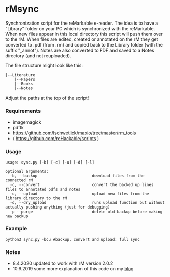 # rMsync

Synchronization script for the reMarkable e-reader. The idea is to have a "Library" folder on your PC which is synchronized with the reMarkable. When new files appear in this local directory this script will push them over to the rM. When files are edited, created or annotated on the rM they get converted to .pdf (from .rm) and copied back to the Library folder (with the suffix "_annot"). Notes are also converted to PDF and saved to a Notes directory (and not reuploaded).

The file structure might look like this:
```
|--Literature
    |--Papers
    |--Books
    |--Notes
```
Adjust the paths at the top of the script!

### Requirements
* imagemagick
* pdftk
* https://github.com/lschwetlick/maxio/tree/master/rm_tools
* ( https://github.com/reHackable/scripts )

### Usage
```
usage: sync.py [-b] [-c] [-u] [-d] [-l]

optional arguments:
  -b, --backup                        download files from the connected rM
  -c, --convert                       convert the backed up lines files to annotated pdfs and notes
  -u, --upload                        upload new files from the library directory to the rM
  -d, --dry_upload                    runs upload function but without actually pushing anything (just for debugging)
  -p --purge                          delete old backup before making new backup
```

### Example
```
python3 sync.py -bcu #backup, convert and upload: full sync
```

### Notes
- 8.4.2020 updated to work with rM version 2.0.2
- 10.6.2019 some more explanation of this code on my [blog](http://lisaschwetlick.de/blog/2019/06/10/reMarkable-Update/)